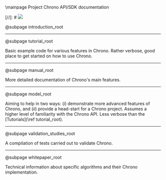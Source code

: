 \mainpage Project Chrono API/SDK documentation

[//]: # ![](carousel_chronoengine.jpg)

@subpage introduction_root

---

@subpage tutorial_root

Basic example code for various features in Chrono. Rather verbose, good place to get started on how to use Chrono.

---

@subpage manual_root

More detailed documentation of Chrono's main features.


---

@subpage model_root

Aiming to help in two ways: (*i*) demonstrate more advanced features of Chrono, and (*ii*) provide a head-start for a Chrono project. Assumes a higher level of familiarity with the Chrono API. Less verbose than the [Tutorials](\ref tutorial_root).


---

@subpage validation_studies_root

A compilation of tests carried out to validate Chrono.

---

@subpage whitepaper_root

Technical information about specific algorithms and their Chrono implementation.
